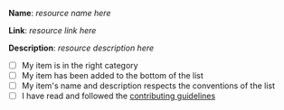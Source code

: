 **Name**: _resource name here_

**Link**: _resource link here_

**Description**: _resource description here_

- [ ] My item is in the right category
- [ ] My item has been added to the bottom of the list
- [ ] My item's name and description respects the conventions of the list
- [ ] I have read and followed the [contributing guidelines](.github/CONTRIBUTING.md)
